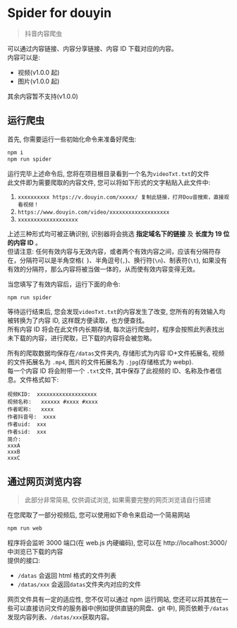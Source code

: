 # Spider for douyin

> 抖音内容爬虫

可以通过内容链接、内容分享链接、内容 ID 下载对应的内容。  
内容可以是:

- 视频(v1.0.0 起)
- 图片(v1.0.0 起)

其余内容暂不支持(v1.0.0)

## 运行爬虫

首先, 你需要运行一些初始化命令来准备好爬虫:

```bash
npm i
npm run spider
```

运行完毕上述命令后, 您将在项目根目录看到一个名为`videoTxt.txt`的文件  
此文件即为需要爬取的内容文件, 您可以将如下形式的文字粘贴入此文件中:

1. `xxxxxxxxxx https://v.douyin.com/xxxxx/ 复制此链接，打开Dou音搜索，直接观看视频！`
2. `https://www.douyin.com/video/xxxxxxxxxxxxxxxxxxx`
3. `xxxxxxxxxxxxxxxxxxx`

上述三种形式均可被正确识别, 识别器将会挑选 **指定域名下的链接** 及 **长度为 19 位的内容 ID** 。  
但请注意: 任何有效内容与无效内容，或者两个有效内容之间，应该有分隔符存在，分隔符可以是半角空格(` `)、半角逗号(`,`)、换行符(`\n`)、制表符(`\t`), 如果没有有效的分隔符，那么内容将被当做一体的，从而使有效内容变得无效。

当您填写了有效内容后，运行下面的命令:

```bash
npm run spider
```

等待运行结束后, 您会发现`videoTxt.txt`的内容发生了改变, 您所有的有效输入均被转换为了内容 ID, 这样既方便读取，也方便查找。  
所有内容 ID 将会在此文件内长期存储, 每次运行爬虫时，程序会按照此列表找出未下载的内容，进行爬取，已下载的内容将会被忽略。

所有的爬取数据均保存在`/datas`文件夹内, 存储形式为内容 ID+文件拓展名, 视频的文件拓展名为 `.mp4`, 图片的文件拓展名为 `.jpg`(存储格式为 webp).  
每一个内容 ID 将会附带一个 `.txt`文件, 其中保存了此视频的 ID、名称及作者信息。文件格式如下:

```
视频KID:	xxxxxxxxxxxxxxxxxxx
视频名称:	xxxxxx #xxxx #xxxx
作者昵称:	xxxx
作者抖音号:	xxxx
作者uid:	xxx
作者sid:	xxx
简介:
xxxA
xxxB
xxxC
```

## 通过网页浏览内容

> 此部分非常简易, 仅供调试浏览, 如果需要完整的网页浏览请自行搭建

在您爬取了一部分视频后, 您可以使用如下命令来启动一个简易网站

```bash
npm run web
```

程序将会监听 3000 端口(在 web.js 内硬编码), 您可以在 http://localhost:3000/ 中浏览已下载的内容  
提供的接口:

- `/datas` 会返回 html 格式的文件列表
- `/datas/xxx` 会返回`datas`文件夹内对应的文件

网页文件具有一定的适应性, 您不仅可以通过 npm 运行网站, 您还可以将其放在一些可以直接访问文件的服务器中(例如提供直链的网盘、git 中), 网页依赖于`/datas`发现内容列表、`/datas/xxx`获取内容。
